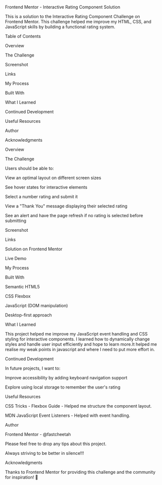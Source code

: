 Frontend Mentor - Interactive Rating Component Solution

This is a solution to the Interactive Rating Component Challenge on Frontend Mentor. This challenge helped me improve my HTML, CSS, and JavaScript skills by building a functional rating system.

Table of Contents

Overview

The Challenge

Screenshot

Links

My Process

Built With

What I Learned

Continued Development

Useful Resources

Author

Acknowledgments

Overview

The Challenge

Users should be able to:

View an optimal layout on different screen sizes

See hover states for interactive elements

Select a number rating and submit it

View a "Thank You" message displaying their selected rating

See an alert and have the page refresh if no rating is selected before submitting

Screenshot



Links

Solution on Frontend Mentor

Live Demo

My Process

Built With

Semantic HTML5

CSS Flexbox

JavaScript (DOM manipulation)

Desktop-first approach

What I Learned

This project helped me improve my JavaScript event handling and CSS styling for interactive components. I learned how to dynamically change styles and handle user input efficiently and hope to learn more.It helped me realise my weak points in javascript and where I need to put more effort in.


Continued Development

In future projects, I want to:


Improve accessibility by adding keyboard navigation support

Explore using local storage to remember the user's rating

Useful Resources

CSS Tricks - Flexbox Guide - Helped me structure the component layout.

MDN JavaScript Event Listeners - Helped with event handling.

Author

Frontend Mentor - @fastcheetah

Please feel free to drop any tips about this project.

Always striving to be better in silence!!!

Acknowledgments

Thanks to Frontend Mentor for providing this challenge and the community for inspiration! 🚀